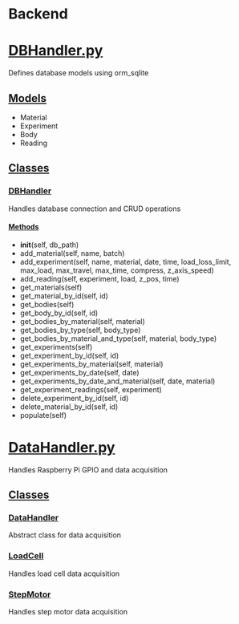 <!--
 Copyright (C) 2023 Hefestus
 
 This file is part of Bolinho.
 
 Bolinho is free software: you can redistribute it and/or modify
 it under the terms of the GNU General Public License as published by
 the Free Software Foundation, either version 3 of the License, or
 (at your option) any later version.
 
 Bolinho is distributed in the hope that it will be useful,
 but WITHOUT ANY WARRANTY; without even the implied warranty of
 MERCHANTABILITY or FITNESS FOR A PARTICULAR PURPOSE.  See the
 GNU General Public License for more details.
 
 You should have received a copy of the GNU General Public License
 along with Bolinho.  If not, see <http://www.gnu.org/licenses/>.
-->

# Backend

# [DBHandler.py](../../src/DBHandler.py)
Defines database models using orm_sqlite

## [Models](DBHandler.md#models)
- Material
- Experiment
- Body
- Reading

## [Classes](DBHandler.md#classes)
### [DBHandler](DBHandler.md#dbhandler)
Handles database connection and CRUD operations

#### [Methods](DBHandler.md#methods)
- __init__(self, db_path)
- add_material(self, name, batch)
- add_experiment(self, name, material, date, time, load_loss_limit, max_load, max_travel, max_time, compress, z_axis_speed)
- add_reading(self, experiment, load, z_pos, time)
- get_materials(self)
- get_material_by_id(self, id)
- get_bodies(self)
- get_body_by_id(self, id)
- get_bodies_by_material(self, material)
- get_bodies_by_type(self, body_type)
- get_bodies_by_material_and_type(self, material, body_type)
- get_experiments(self)
- get_experiment_by_id(self, id)
- get_experiments_by_material(self, material)
- get_experiments_by_date(self, date)
- get_experiments_by_date_and_material(self, date, material)
- get_experiment_readings(self, experiment)
- delete_experiment_by_id(self, id)
- delete_material_by_id(self, id)
- populate(self)

# [DataHandler.py](../../src/DataHandler.py)
Handles Raspberry Pi GPIO and data acquisition

## [Classes](DataHandler.md#classes)
###  [DataHandler](DataHandler.md#datahandler)
Abstract class for data acquisition

### [LoadCell](DataHandler.md#loadcell)
Handles load cell data acquisition

### [StepMotor](DataHandler.md#stepmotor)
Handles step motor data acquisition
